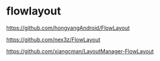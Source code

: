 # flowlayout

https://github.com/hongyangAndroid/FlowLayout

https://github.com/nex3z/FlowLayout

https://github.com/xiangcman/LayoutManager-FlowLayout